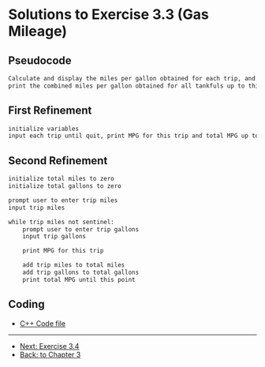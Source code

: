 # Solutions to Exercise 3.3 (Gas Mileage)

## Pseudocode

```txt
Calculate and display the miles per gallon obtained for each trip, and 
print the combined miles per gallon obtained for all tankfuls up to this point.
```

## First Refinement

```txt
initialize variables
input each trip until quit, print MPG for this trip and total MPG up to this point.
```

## Second Refinement

```txt
initialize total miles to zero
initialize total gallons to zero

prompt user to enter trip miles
input trip miles 

while trip miles not sentinel:
    prompt user to enter trip gallons
    input trip gallons

    print MPG for this trip

    add trip miles to total miles
    add trip gallons to total gallons
    print total MPG until this point
```

## Coding

- [C++ Code file](e03_03.cpp)

---

- [Next: Exercise 3.4](03_04.md)
- [Back: to Chapter 3](README.md)
